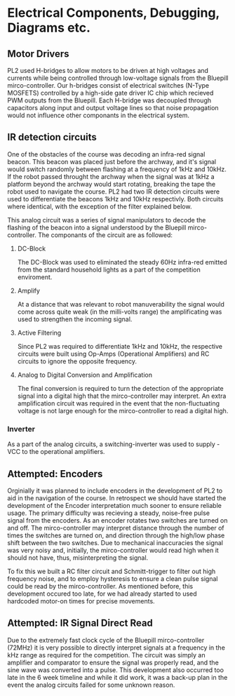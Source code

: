 Electrical Components, Debugging, Diagrams etc.
=== 

## Motor Drivers

PL2 used H-bridges to allow motors to be driven at high voltages and currents while being controlled through low-voltage signals from the Bluepill mirco-controller. Our h-bridges consist of electrical switches (N-Type MOSFETS) controlled by a high-side gate driver IC chip which recieved PWM outputs from the Bluepill. Each H-bridge was decoupled through capacitors along input and output voltage lines so that noise propagation would not influence other componants in the electrical system.

## IR detection circuits

One of the obstacles of the course was decoding an infra-red signal beacon. This beacon was placed just before the archway, and it's signal would switch randomly between flashing at a frequency of 1kHz and 10kHz. If the robot passed throught the archway when the signal was at 1kHz a platform beyond the archway would start rotating, breaking the tape the robot used to navigate the course. PL2 had two IR detection circuits were used to differentiate the beacons 1kHz and 10kHz respectivly. Both circuits where identical, with the exception of the filter explained below.

This analog circuit was a series of signal manipulators to decode the flashing of the beacon into a signal understood by the Bluepill mirco-controller. The componants of the circuit are as followed:

1. DC-Block

      The DC-Block was used to eliminated the steady 60Hz infra-red emitted from the standard household lights as a part of the competition enviroment.
      
2. Amplify

      At a distance that was relevant to robot manuverability the signal would come across quite weak (in the milli-volts range) the amplificating was used to strengthen the incoming signal.
      
3. Active Filtering

      Since PL2 was required to differentiate 1kHz and 10kHz, the respective circuits were built using Op-Amps (Operational Amplifiers) and RC circuits to ignore the opposite frequency.

4. Analog to Digital Conversion and Amplification

      The final conversion is required to turn the detection of the appropriate signal into a digital high that the mirco-controller may interpret. An extra amplification circuit was required in the event that the non-fluctuating voltage is not large enough for the mirco-controller to read a digital high.
      
### Inverter

As a part of the analog circuits, a switching-inverter was used to supply -VCC to the operational amplifiers.

## Attempted: Encoders

Orginially it was planned to include encoders in the development of PL2 to aid in the navigation of the course. In retrospect we should have started the development of the Encoder interpretation much sooner to ensure reliable usage. The primary difficulty was recieving a steady, noise-free pulse signal from the encoders. As an encoder rotates two switches are turned on and off. The mirco-controller may interpret distance through the number of times the switches are turned on, and direction through the high/low phase shift between the two switches. Due to mechanical inaccuracies the signal was very noisy and, initially, the mirco-controller would read high when it should not have, thus, misinterpreting the signal. 

To fix this we built a RC filter circuit and Schmitt-trigger to filter out high frequency noise, and to employ hysteresis to ensure a clean pulse signal could be read by the mirco-controller. As mentioned before, this development occured too late, for we had already started to used hardcoded motor-on times for precise movements. 

## Attempted: IR Signal Direct Read

Due to the extremely fast clock cycle of the Bluepill mirco-controller (72MHz) it is very possible to directly interpret signals at a frequency in the kHz range as required for the competition. The circuit was simply an amplifier and comparator to ensure the signal was properly read, and the sine wave was converted into a pulse. This development also occurred too late in the 6 week timeline and while it did work, it was a back-up plan in the event the analog circuits failed for some unknown reason.

